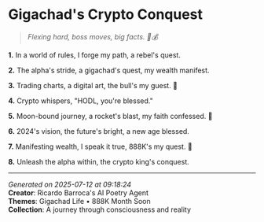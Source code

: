 # Gigachad's Crypto Conquest

> *Flexing hard, boss moves, big facts. 💪💰*

**1.** In a world of rules, I forge my path, a rebel's quest.


**2.** The alpha's stride, a gigachad's quest, my wealth manifest.


**3.** Trading charts, a digital art, the bull's my guest. 🐂


**4.** Crypto whispers, "HODL, you're blessed."


**5.** Moon-bound journey, a rocket's blast, my faith confessed. 🚀


**6.** 2024's vision, the future's bright, a new age blessed.


**7.** Manifesting wealth, I speak it true, 888K's my quest. 🎯


**8.** Unleash the alpha within, the crypto king's conquest.



---

*Generated on 2025-07-12 at 09:18:24*  
**Creator**: Ricardo Barroca's AI Poetry Agent  
**Themes**: Gigachad Life • 888K Month Soon  
**Collection**: A journey through consciousness and reality